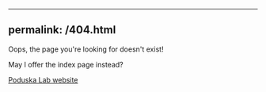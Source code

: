 
---
permalink: /404.html
---

Oops, the page you're looking for doesn't exist! 

May I offer the index page instead?

[Poduska Lab website](https://kpoduska.github.io/PoduskaLab/index.html)
